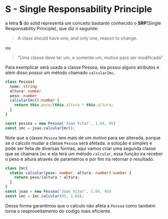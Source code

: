 # S - Single Responsability Principle

  

a letra **S** do solid representa um conceito bastante conhecido o **SRP**(Single Responsability Principle), que  diz o seguinte:

> A class should have one, and only one, reason to change.
> 

ou
>  “Uma classe deve ter um, e somente um, motivo para ser modificada”
>  

Para exemplicar será usada a classe Pessoa, ela possui alguns atributos e além disso possui um método chamado ```calcularImc```.

```typescript
class Pessoa{
  nome: string
  altura: number
  peso: number
  calcularImc():number {
    return this.peso/(this.altura * this.altura;
  }
}

const pessoa = new Pessoa('Joao Vitor', 1.84, 95)
const imc = joao.calcularImc();

```


Note que a classe ```Pessoa```  tem mais de um motivo para ser alterada, porque se o calculo mudar a classe ```Pessoa``` será afetada. 
a solução é simples e pode ser feita de diversas formas, aqui vamos criar uma segunda classe que se chamara  ```Imc``` e ela terá um método ```calcular```, essa função ira receber o peso e altura através de parametros e por fim ira retornar o resultado. 

```typescript
class Imc{
  static calcular(peso: number, altura: number):number {
    return peso/(altura * altura;
  }
}
const joao = new Pessoa('Joao Vitor', 1.84, 95)
const imc = Imc.calcular(95, 1.84);
```

Dessa forma garantimos que o calculo não afeta a ```Pessoa```  como também torna o reaproveitamento do codigo mais eficiente. 
